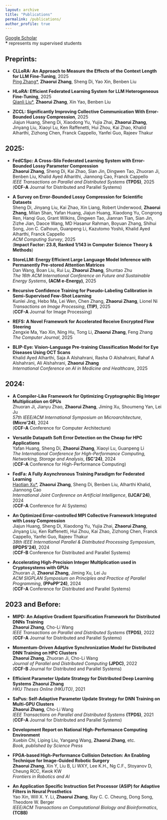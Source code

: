 ```yaml
---
layout: archive
title: "Publications"
permalink: /publications/
author_profile: true
---
```


[Google Scholar](https://scholar.google.com/citations?hl=en&user=0UuCWq0AAAAJ&view_op=list_works&sortby=pubdate)  
**\*** represents my supervised students

## Preprints:

- **CLLoRA: An Approach to Measure the Effects of the Context Length for LLM Fine-Tuning**, 2025 \
  <u>Ping Zhang*</u>, **Zhaorui Zhang**, Sheng Di, Yao Xin, Benben Liu

- **HLoRA: Efficient Federated Learning System for LLM Heterogeneous Fine-Tuning**, 2025 \
  <u>Qianli Liu*</u>, **Zhaorui Zhang**, Xin Yao, Benben Liu
  
- **ZCCL: Significantly Improving Collective Communication With Error-Bounded Lossy Compression**, 2025 \
  Jiajun Huang, Sheng Di, Xiaodong Yu, Yujia Zhai, **Zhaorui Zhang**, Jinyang Liu, Xiaoyi Lu, Ken Raffenetti, Hui Zhou, Kai Zhao, Khalid Alharthi, Zizhong Chen, Franck Cappello, Yanfei Guo, Rajeev Thakur 


## 2025:

- **FedCSpc: A Cross-Silo Federated Learning System with Error-Bounded Lossy Parameter Compression** \
  **Zhaorui Zhang**, Sheng Di, Kai Zhao, Sian Jin, Dingwen Tao, Zhuoran Ji, Benben Liu, Khalid Ayed Alharithi, Jiannong Cao, Franck Cappello \
  *IEEE Transactions on Parallel and Distributed Systems* **\(TPDS\)**, 2025 \
  (**CCF-A** Journal for Distributed and Parallel Systems)

- **A Survey on Error-Bounded Lossy Compression for Scientific Datasets** \
  Sheng Di, Jinyang Liu, Kai Zhao, Xin Liang, Robert Underwood, **Zhaorui Zhang**, Milan Shan, Yafan Huang, Jiajun Huang, Xiaodong Yu, Congrong Ren, Hanqi Guo, Grant Wilkins, Dingwen Tao, Jiannan Tian, Sian Jin, Zizhe Jian, Daoce Wang, MD Hasanur Rahman, Boyuan Zhang, Shihui Song, Jon C. Calhoun, Guanpeng Li, Kazutomo Yoshii, Khalid Ayed Alharthi, Franck Cappello \
  *ACM Computing Survey*, 2025 \
  (**Impact Factor: 23.8, Ranked 1/143 in Computer Science Theory & Methods**)

- **StoreLLM: Energy Efficient Large Language Model Inference with Permanently Pre-stored Attention Matrices** \
  Dan Wang, Boan Liu, Rui Lu, **Zhaorui Zhang**, Shuntao Zhu \
  *The 16th ACM International Conference on Future and Sustainable Energy Systems*, **\(ACM e-Energy\)**, 2025

- **Recursive Confidence Training for Pseudo-Labeling Calibration in Semi-Supervised Few-Shot Learning** \
  Kunlei Jing, Hebo Ma, Lei Wen, Chen Zhang, **Zhaorui Zhang**, Lionel Ni \
  *Transactions on Image Processing*, **\(TIP\)**, 2025 \
  (**CCF-A** Journal for Image Processing)

- **REFS: A Novel Framework for Accelerated Receive Encrypted Flow Steering** \
  Zengxie Ma, Yao Xin, Ning Hu, Tong Li, **Zhaorui Zhang**, Feng Zhang \
  *The Computer Journal*, 2025

- **BLIP-Eye: Vision-Language Pre-training Classification Model for Eye Diseases Using OCT Scans** \
  Khalid Ayed Alharthi, Saja A Alshahrani, Rasha O Alshahrani, Rahaf A Alshahrani, Ali Alshahrani, **Zhaorui Zhang** \
  *International Conference on AI in Medicine and Healthcare*, 2025
  
## 2024:

- **A Compiler-Like Framework for Optimizing Cryptographic Big Integer Multiplication on GPUs** \
  Zhuoran Ji, Jianyu Zhao, **Zhaorui Zhang**, Jiming Xu, Shoumeng Yan, Lei Ju \
  *57th IEEE/ACM International Symposium on Microarchitecture*, **\(Micro'24\)**, 2024 \
  (**CCF-A** Conference for Computer Architecture)

- **Versatile Datapath Soft Error Detection on the Cheap for HPC Applications** \
  Yafan Huang, Sheng Di, **Zhaorui Zhang**, Xiaoyi Lu, Guanpeng Li \
  *The International Conference for High-Performance Computing, Networking, Storage and Analysis*, **\(SC'24\)**, 2024 \
  (**CCF-A** Conference for High-Performance Computing)

- **FedFa: A Fully Asynchronous Training Paradigm for Federated Learning** \
  <u>Haotian Xu*</u>, **Zhaorui Zhang**, Sheng Di, Benben Liu, Alharthi Khalid, Jiannong Cao \
  *International Joint Conference on Artificial Intelligence*, **\(IJCAI'24\)**, 2024 \
  (**CCF-A** Conference for AI Systems)

- **An Optimized Error-controlled MPI Collective Framework Integrated with Lossy Compression** \
  Jiajun Huang, Sheng Di, Xiaodong Yu, Yujia Zhai, **Zhaorui Zhang**, Jinyang Liu, Ken Raffenetti, Hui Zhou, Kai Zhao, Zizhong Chen, Franck Cappello, Yanfei Guo, Rajeev Thakur \
  *38th IEEE International Parallel & Distributed Processing Symposium*, **\(IPDPS'24\)**, 2024 \
   (**CCF-B** Conference for Distributed and Parallel Systems)

- **Accelerating High-Precision Integer Multiplication used in Cryptosystems with GPUs** \
  Zhuoran Ji, **Zhaorui Zhang**, Jiming Xu, Lei Ju \
  *ACM SIGPLAN Symposium on Principles and Practice of Parallel Programming*, **\(PPoPP'24\)**, 2024 \
  (**CCF-A** Conference for Distributed and Parallel Systems)

## 2023 and Before:

- **MIPD: An Adaptive Gradient Sparsification Framework for Distributed DNNs Training** \
  **Zhaorui Zhang**, Cho-Li Wang \
  *IEEE Transactions on Parallel and Distributed Systems* **\(TPDS\)**, 2022 \
  (**CCF-A** Journal for Distributed and Parallel Systems)

- **Momentum-Driven Adaptive Synchronization Model for Distributed DNN Training on HPC Clusters** \
  **Zhaorui Zhang**, Zhuoran Ji, Cho-Li Wang \
  *Journal of Parallel and Distributed Computing* **\(JPDC\)**, 2022 \
  (**CCF-B** Journal for Distributed and Parallel Systems)
  
- **Efficient Parameter Update Strategy for Distributed Deep Learning Systems**
  **Zhaorui Zhang** \
*HKU Theses Online (HKUTO)*, 2021

- **SaPus: Self-Adaptive Parameter Update Strategy for DNN Training on Multi-GPU Clusters** \
  **Zhaorui Zhang**, Cho-Li Wang \
  *IEEE Transactions on Parallel and Distributed Systems* **\(TPDS\)**, 2021 \
  (**CCF-A** Journal for Distributed and Parallel Systems)

- **Development Report on National High-Performance Computing Environment** \
  Xuebin Chi, Liping Liu, Yangang Wang, **Zhaorui Zhang**, etc. \
  *Book, published by Science Press*

- **FPGA-based High-Performance Collision Detection: An Enabling Technique for Image-Guided Robotic Surgery** \
  **Zhaorui Zhang**, Xin Y, Liu B, Li WXY, Lee K.H., Ng C.F., Stoyanov D, Cheung RCC, Kwok KW \
  *Frontiers in Robotics and AI*

- **An Application Specific Instruction Set Processor (ASIP) for Adaptive Filters in Neural Prosthetics** \
  Yao Xin, Will X. Y. Li, **Zhaorui Zhang**, Ray C. C. Cheung, Dong Song, Theodore W. Berger \
  *IEEE/ACM Transactions on Computational Biology and Bioinformatics*, **\(TCBB\)**
